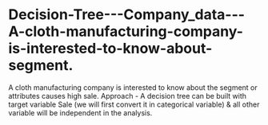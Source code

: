 # Decision-Tree---Company_data---A-cloth-manufacturing-company-is-interested-to-know-about-segment.
A cloth manufacturing company is interested to know about the segment or attributes causes high sale.  Approach - A decision tree can be built with target variable Sale (we will first convert it in categorical variable) &amp; all other variable will be independent in the analysis.  
